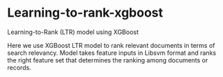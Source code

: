 # Learning-to-rank-xgboost
Learning-to-Rank (LTR) model using XGBoost 

Here we use XGBoost LTR model to rank relevant documents in terms of search relevancy. Model takes feature inputs in Libsvm format and ranks the right feature set that determines the ranking among documents or records. 

